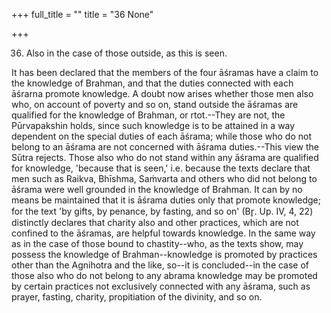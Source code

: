 +++
full_title = ""
title = "36 None"

+++


36. Also in the case of those outside, as this is seen.

It has been declared that the members of the four āśramas have a claim to the knowledge of Brahman, and that the duties connected with each āśrarna promote knowledge. A doubt now arises whether those men also who, on account of poverty and so on, stand outside the āśramas are qualified for the knowledge of Brahman, or rtot.--They are not, the Pūrvapakshin holds, since such knowledge is to be attained in a way dependent on the special duties of each āśrama; while those who do not belong to an āśrama are not concerned with āśrama duties.--This view the Sūtra rejects. Those also who do not stand within any āśrama are qualified for knowledge, 'because that is seen,' i.e. because the texts declare that men such as Raikva, Bhīshma, Saṁvarta and others who did not belong to āśrama were well grounded in the knowledge of Brahman. It can by no means be maintained that it is āśrama duties only that promote knowledge; for the text 'by gifts, by penance, by fasting, and so on' (Br̥. Up. IV, 4, 22) distinctly declares that charity also and other practices, which are not confined to the āśramas, are helpful towards knowledge. In the same way as in the case of those bound to chastity--who, as the texts show, may possess the knowledge of Brahman--knowledge is promoted by practices other than the Agnihotra and the like, so--it is concluded--in the case of those also who do not belong to any abrama knowledge may be promoted by certain practices not exclusively connected with any āśrama, such as prayer, fasting, charity, propitiation of the divinity, and so on.

